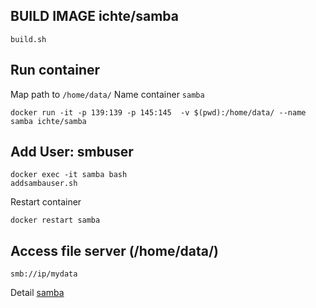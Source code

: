 ## BUILD IMAGE ichte/samba
```
build.sh
```
## Run container
Map path to ```/home/data/```
Name container ```samba```
```
docker run -it -p 139:139 -p 145:145  -v $(pwd):/home/data/ --name samba ichte/samba
```
## Add User: smbuser
```
docker exec -it samba bash
addsambauser.sh
```
Restart container
```
docker restart samba
```
## Access file server (/home/data/)
```
smb://ip/mydata
```
Detail [samba](https://xuanthulab.net/su-dung-samba-de-tao-files-server-chia-se-qua-mang-bang-giao-thuc-smb.html)

